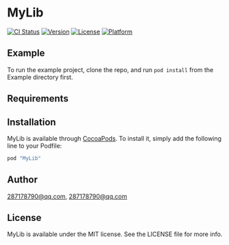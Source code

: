# MyLib

[![CI Status](http://img.shields.io/travis/287178790@qq.com/MyLib.svg?style=flat)](https://travis-ci.org/287178790@qq.com/MyLib)
[![Version](https://img.shields.io/cocoapods/v/MyLib.svg?style=flat)](http://cocoapods.org/pods/MyLib)
[![License](https://img.shields.io/cocoapods/l/MyLib.svg?style=flat)](http://cocoapods.org/pods/MyLib)
[![Platform](https://img.shields.io/cocoapods/p/MyLib.svg?style=flat)](http://cocoapods.org/pods/MyLib)

## Example

To run the example project, clone the repo, and run `pod install` from the Example directory first.

## Requirements

## Installation

MyLib is available through [CocoaPods](http://cocoapods.org). To install
it, simply add the following line to your Podfile:

```ruby
pod "MyLib"
```

## Author

287178790@qq.com, 287178790@qq.com

## License

MyLib is available under the MIT license. See the LICENSE file for more info.
